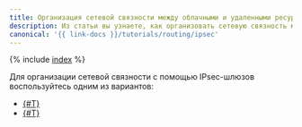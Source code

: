 ```yaml
---
title: Организация сетевой связности между облачными и удаленными ресурсами с помощью IPsec-шлюзов
description: Из статьи вы узнаете, как организовать сетевую связность между облачными и удаленными ресурсами с помощью IPsec-шлюзов.
canonical: '{{ link-docs }}/tutorials/routing/ipsec'
---
```


{% include [index](../../../_tutorials/infrastructure/ipsec/index.md) %}

Для организации сетевой связности с помощью IPsec-шлюзов воспользуйтесь одним из вариантов:

* [{#T}](sgw.md)
* [{#T}](ipsec-vpn.md)